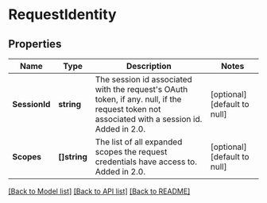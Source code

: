 # RequestIdentity

## Properties
Name | Type | Description | Notes
------------ | ------------- | ------------- | -------------
**SessionId** | **string** | The session id associated with the request&#x27;s OAuth token, if any. null, if the request token not associated with a session id.  Added in 2.0.  | [optional] [default to null]
**Scopes** | **[]string** | The list of all expanded scopes the request credentials have access to.  Added in 2.0.  | [optional] [default to null]

[[Back to Model list]](../README.md#documentation-for-models) [[Back to API list]](../README.md#documentation-for-api-endpoints) [[Back to README]](../README.md)

